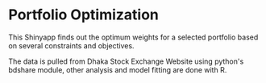 # Portfolio Optimization
This Shinyapp finds out the optimum weights for a selected portfolio based on several constraints and objectives.

The data is pulled from Dhaka Stock Exchange Website using python's bdshare module, other analysis and model fitting are done with R. 